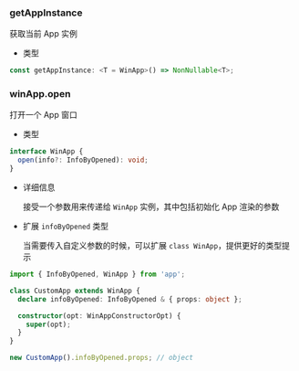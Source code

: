 ### getAppInstance

获取当前 App 实例

- 类型

```ts
const getAppInstance: <T = WinApp>() => NonNullable<T>;
```



### winApp.open

打开一个 App 窗口

- 类型

```ts
interface WinApp {
  open(info?: InfoByOpened): void;
}
```

- 详细信息

  接受一个参数用来传递给 `WinApp` 实例，其中包括初始化 App 渲染的参数

- 扩展 `infoByOpened` 类型

  当需要传入自定义参数的时候，可以扩展 `class WinApp`，提供更好的类型提示

```ts
import { InfoByOpened, WinApp } from 'app';

class CustomApp extends WinApp {
  declare infoByOpened: InfoByOpened & { props: object };

  constructor(opt: WinAppConstructorOpt) {
    super(opt);
  }
}

new CustomApp().infoByOpened.props; // object
```
